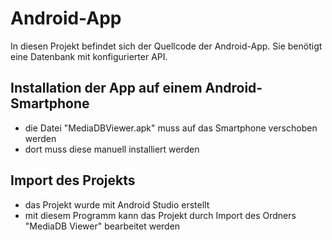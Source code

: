 # Android-App
In diesen Projekt befindet sich der Quellcode der Android-App. Sie benötigt eine Datenbank mit konfigurierter API.

## Installation der App auf einem Android-Smartphone
* die Datei "MediaDBViewer.apk" muss auf das Smartphone verschoben werden
* dort muss diese manuell installiert werden

## Import des Projekts
* das Projekt wurde mit Android Studio erstellt
* mit diesem Programm kann das Projekt durch Import des Ordners "MediaDB Viewer" bearbeitet werden
